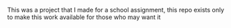 This was a project that I made for a school assignment, this repo exists only to make this work available for those who may want it
